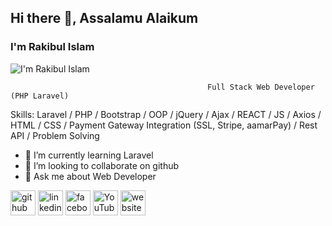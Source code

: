 ## Hi there 👋, Assalamu Alaikum 
### I'm Rakibul Islam
![I'm Rakibul Islam](https://scontent.fdac37-1.fna.fbcdn.net/v/t39.30808-6/329752269_587821919461678_2144459339455890701_n.jpg?_nc_cat=104&ccb=1-7&_nc_sid=9c7eae&_nc_eui2=AeGkXOAhHaaMeO2EweS-eYYzZ1H3WAjo_FdnUfdYCOj8V2eKb8ihNJRxYsszSvwCWHUE-D-RZzai2WdB0sAR3miK&_nc_ohc=Fx1tudBM3_gAX9S7EdH&_nc_ht=scontent.fdac37-1.fna&oh=00_AfBbvQn18TAwSiUMUROKfIWDtrrjZeT8p7Zzw9_aNhxsrA&oe=6572547A)

                                                Full Stack Web Developer (PHP Laravel)

Skills: Laravel / PHP / Bootstrap / OOP /  jQuery  / Ajax / REACT / JS / Axios / HTML / CSS / Payment Gateway Integration (SSL, Stripe, aamarPay) / Rest API  / Problem Solving 

- 🌱 I’m currently learning Laravel 
- 👯 I’m looking to collaborate on github 
- 💬 Ask me about Web Developer 


[<img src='https://cdn.jsdelivr.net/npm/simple-icons@3.0.1/icons/github.svg' alt='github' height='40'>](https://github.com/https://github.com/Rakib2264)  [<img src='https://cdn.jsdelivr.net/npm/simple-icons@3.0.1/icons/linkedin.svg' alt='linkedin' height='40'>](https://www.linkedin.com/in/https://www.linkedin.com/in/rakib-khan-771916288//)  [<img src='https://cdn.jsdelivr.net/npm/simple-icons@3.0.1/icons/facebook.svg' alt='facebook' height='40'>](https://www.facebook.com/https://www.facebook.com/hmrakib.khan.716)  [<img src='https://cdn.jsdelivr.net/npm/simple-icons@3.0.1/icons/youtube.svg' alt='YouTube' height='40'>](https://www.youtube.com/channel/https://www.youtube.com/channel/UC3omwxfWuDC_ykGfJbHIqvg)  [<img src='https://cdn.jsdelivr.net/npm/simple-icons@3.0.1/icons/icloud.svg' alt='website' height='40'>](https://miapur.com/)  


